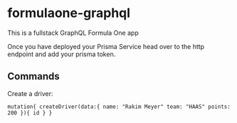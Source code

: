 # formulaone-graphql
This is a fullstack GraphQL Formula One app

Once you have deployed your Prisma Service head over to the http endpoint and add your prisma token. 

## Commands



Create a driver:

`mutation{
  createDriver(data:{
    name: "Rakim Meyer"
    team: "HAAS"
    points: 200
  }){
    id
  }
}
`